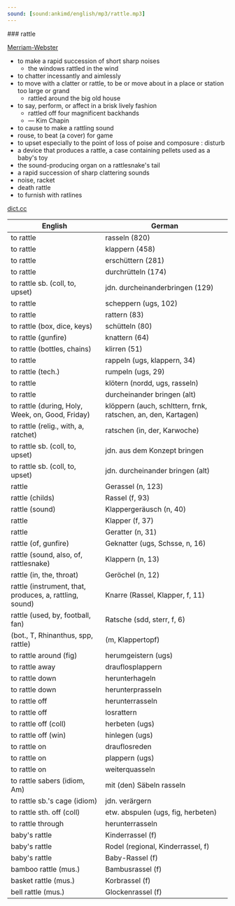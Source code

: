 ```yaml
---
sound: [sound:ankimd/english/mp3/rattle.mp3]
---
```


\### rattle

[Merriam-Webster](https://www.merriam-webster.com/dictionary/rattle)

- to make a rapid succession of short sharp noises
    - the windows rattled in the wind
- to chatter incessantly and aimlessly
- to move with a clatter or rattle, to be or move about in a place or station too large or grand
    - rattled around the big old house
- to say, perform, or affect in a brisk lively fashion
    - rattled off four magnificent backhands
    - — Kim Chapin
- to cause to make a rattling sound
- rouse, to beat (a cover) for game
- to upset especially to the point of loss of poise and composure : disturb
- a device that produces a rattle, a case containing pellets used as a baby's toy
- the sound-producing organ on a rattlesnake's tail
- a rapid succession of sharp clattering sounds
- noise, racket
- death rattle
- to furnish with ratlines

[dict.cc](https://www.dict.cc/rattle)

| English        | German       |
| -------------- | ------------ |
| to rattle | rasseln (820) |
| to rattle | klappern (458) |
| to rattle | erschüttern (281) |
| to rattle | durchrütteln (174) |
| to rattle sb. (coll, to, upset) | jdn. durcheinanderbringen (129) |
| to rattle | scheppern (ugs, 102) |
| to rattle | rattern (83) |
| to rattle (box, dice, keys) | schütteln (80) |
| to rattle (gunfire) | knattern (64) |
| to rattle (bottles, chains) | klirren (51) |
| to rattle | rappeln (ugs, klappern, 34) |
| to rattle (tech.) | rumpeln (ugs, 29) |
| to rattle | klötern (nordd, ugs, rasseln) |
| to rattle | durcheinander bringen (alt) |
| to rattle (during, Holy, Week, on, Good, Friday) | klöppern (auch, schlttern, frnk, ratschen, an, den, Kartagen) |
| to rattle (relig., with, a, ratchet) | ratschen (in, der, Karwoche) |
| to rattle sb. (coll, to, upset) | jdn. aus dem Konzept bringen |
| to rattle sb. (coll, to, upset) | jdn. durcheinander bringen (alt) |
| rattle | Gerassel (n, 123) |
| rattle (childs) | Rassel (f, 93) |
| rattle (sound) | Klappergeräusch (n, 40) |
| rattle | Klapper (f, 37) |
| rattle | Geratter (n, 31) |
| rattle (of, gunfire) | Geknatter (ugs, Schsse, n, 16) |
| rattle (sound, also, of, rattlesnake) | Klappern (n, 13) |
| rattle (in, the, throat) | Geröchel (n, 12) |
| rattle (instrument, that, produces, a, rattling, sound) | Knarre (Rassel, Klapper, f, 11) |
| rattle (used, by, football, fan) | Ratsche (sdd, sterr, f, 6) |
|  (bot., T, Rhinanthus, spp, rattle) |  (m, Klappertopf) |
| to rattle around (fig) | herumgeistern (ugs) |
| to rattle away | drauflosplappern |
| to rattle down | herunterhageln |
| to rattle down | herunterprasseln |
| to rattle off | herunterrasseln |
| to rattle off | losrattern |
| to rattle off (coll) | herbeten (ugs) |
| to rattle off (win) | hinlegen (ugs) |
| to rattle on | drauflosreden |
| to rattle on | plappern (ugs) |
| to rattle on | weiterquasseln |
| to rattle sabers (idiom, Am) | mit (den) Säbeln rasseln |
| to rattle sb.'s cage (idiom) | jdn. verärgern |
| to rattle sth. off (coll) | etw. abspulen (ugs, fig, herbeten) |
| to rattle through | herunterrasseln |
| baby's rattle | Kinderrassel (f) |
| baby's rattle | Rodel (regional, Kinderrassel, f) |
| baby's rattle | Baby-Rassel (f) |
| bamboo rattle (mus.) | Bambusrassel (f) |
| basket rattle (mus.) | Korbrassel (f) |
| bell rattle (mus.) | Glockenrassel (f) |
